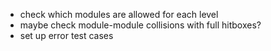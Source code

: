 * check which modules are allowed for each level
* maybe check module-module collisions with full hitboxes?
* set up error test cases
